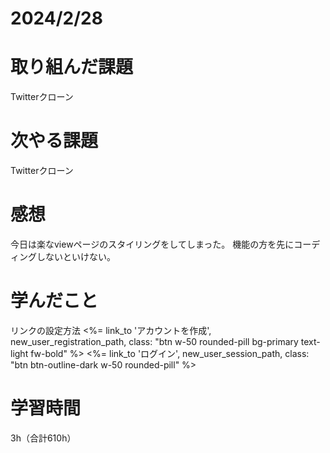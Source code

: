 # 2024/2/28
# 取り組んだ課題
Twitterクローン

# 次やる課題
Twitterクローン

# 感想
今日は楽なviewページのスタイリングをしてしまった。
機能の方を先にコーディングしないといけない。

# 学んだこと
リンクの設定方法
<%= link_to 'アカウントを作成', new_user_registration_path, class: "btn w-50 rounded-pill bg-primary text-light fw-bold" %>
<%= link_to 'ログイン', new_user_session_path, class: "btn btn-outline-dark w-50 rounded-pill" %>

# 学習時間
3h（合計610h）
